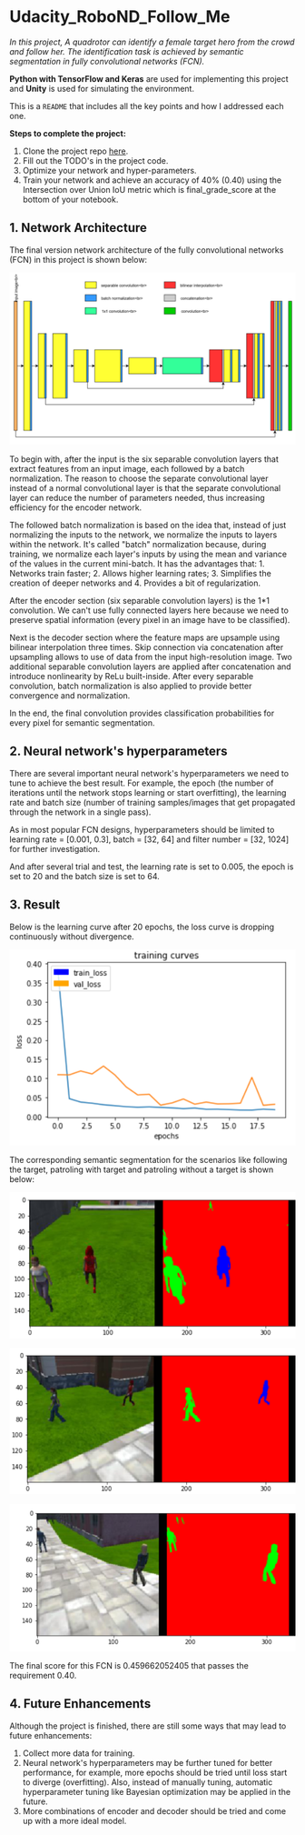 # Udacity_RoboND_Follow_Me
*In this project, A quadrotor can identify a female target hero from the crowd and follow her. The identification task is achieved by semantic segmentation in fully convolutional networks (FCN).*

**Python with TensorFlow and Keras** are used for implementing this project and **Unity** is used for simulating the environment.

This is a `README` that includes all the key points and how I addressed each one.

**Steps to complete the project:**  


1. Clone the project repo [here](https://github.com/udacity/RoboND-DeepLearning-Project.git).
2. Fill out the TODO's in the project code.
3. Optimize your network and hyper-parameters.
4. Train your network and achieve an accuracy of 40% (0.40) using the Intersection over Union IoU metric which is final_grade_score at the bottom of your notebook.


## 1. Network Architecture

The final version network architecture of the fully convolutional networks (FCN) in this project is shown below:

![Network_Architecture](image/Network_Architecture.PNG)

To begin with, after the input is the six separable convolution layers that extract features from an input image, each followed by a batch normalization. The reason to choose the separate convolutional layer instead of a normal convolutional layer is that the separate convolutional layer can reduce the number of parameters needed, thus increasing efficiency for the encoder network. 

The followed batch normalization is based on the idea that, instead of just normalizing the inputs to the network, we normalize the inputs to layers within the network. It's called "batch" normalization because, during training, we normalize each layer's inputs by using the mean and variance of the values in the current mini-batch. It has the advantages that: 1. Networks train faster; 2. Allows higher learning rates; 3. Simplifies the creation of deeper networks and 4. Provides a bit of regularization.

After the encoder section (six separable convolution layers) is the 1\*1 convolution. We can't use fully connected layers here because we need to preserve spatial information (every pixel in an image have to be classified).

Next is the decoder section where the feature maps are upsample using bilinear interpolation three times. Skip connection via concatenation after upsampling allows to use of data from the input high-resolution image. Two additional separable convolution layers are applied after concatenation and introduce nonlinearity by ReLu built-inside. After every separable convolution, batch normalization is also applied to provide better convergence and normalization. 

In the end, the final convolution provides classification probabilities for every pixel for semantic segmentation.

## 2. Neural network's hyperparameters

There are several important neural network's hyperparameters we need to tune to achieve the best result. For example, the epoch (the number of iterations until the network stops learning or start overfitting), the learning rate and batch size (number of training samples/images that get propagated through the network in a single pass).

As in most popular FCN designs, hyperparameters should be limited to learning rate = [0.001, 0.3], batch = [32, 64] and filter number = [32, 1024] for further investigation.

And after several trial and test, the learning rate is set to 0.005, the epoch is set to 20 and the batch size is set to 64.

## 3. Result

Below is the learning curve after 20 epochs, the loss curve is dropping continuously without divergence. 

![Training_curve](image/Training_curve.PNG)

The corresponding semantic segmentation for the scenarios like following the target, patroling with target and patroling without a target is shown below:

![Following_target](image/Following_target_new.PNG)

![Patrol_with_target](image/Patrol_with_target_new.PNG)

![Patrol_without_target](image/Patrol_without_target_new.PNG)

The final score for this FCN is 0.459662052405 that passes the requirement 0.40.

## 4. Future Enhancements
Although the project is finished, there are still some ways that may lead to future enhancements:
1. Collect more data for training.
2. Neural network's hyperparameters may be further tuned for better performance, for example, more epochs should be tried until loss start to diverge (overfitting). Also, instead of manually tuning, automatic hyperparameter tuning like Bayesian optimization may be applied in the future.
3. More combinations of encoder and decoder should be tried and come up with a more ideal model.
